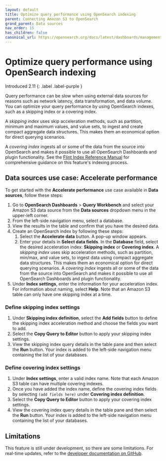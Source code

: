 ```yaml
---
layout: default
title: Optimize query performance using OpenSearch indexing
parent: Connecting Amazon S3 to OpenSearch
grand_parent: Data sources
nav_order: 15
has_children: false
canonical_url: https://opensearch.org/docs/latest/dashboards/management/accelerate-external-data/
---
```


# Optimize query performance using OpenSearch indexing
Introduced 2.11
{: .label .label-purple }


Query performance can be slow when using external data sources for reasons such as network latency, data transformation, and data volume. You can optimize your query performance by using OpenSearch indexes, such as a skipping index or a covering index. 

A _skipping index_ uses skip acceleration methods, such as partition, minimum and maximum values, and value sets, to ingest and create compact aggregate data structures. This makes them an economical option for direct querying scenarios. 

A _covering index_ ingests all or some of the data from the source into OpenSearch and makes it possible to use all OpenSearch Dashboards and plugin functionality. See the [Flint Index Reference Manual](https://github.com/opensearch-project/opensearch-spark/blob/main/docs/index.md) for comprehensive guidance on this feature's indexing process.

## Data sources use case: Accelerate performance

To get started with the **Accelerate performance** use case available in **Data sources**, follow these steps:

1. Go to **OpenSearch Dashboards** > **Query Workbench** and select your Amazon S3 data source from the **Data sources** dropdown menu in the upper-left corner.
2. From the left-side navigation menu, select a database.
3. View the results in the table and confirm that you have the desired data.
4. Create an OpenSearch index by following these steps:
    1. Select the **Accelerate data** button. A pop-up window appears. 
    2. Enter your details in **Select data fields**. In the **Database** field, select the desired acceleration index: **Skipping index** or **Covering index**. A _skipping index_ uses skip acceleration methods, such as partition, min/max, and value sets, to ingest data using compact aggregate data structures. This makes them an economical option for direct querying scenarios. A _covering index_ ingests all or some of the data from the source into OpenSearch and makes it possible to use all OpenSearch Dashboards and plugin functionality.
5. Under **Index settings**, enter the information for your acceleration index. For information about naming, select **Help**. Note that an Amazon S3 table can only have one skipping index at a time.

### Define skipping index settings

1. Under **Skipping index definition**, select the **Add fields** button to define the skipping index acceleration method and choose the fields you want to add.
2. Select the **Copy Query to Editor** button to apply your skipping index settings. 
3. View the skipping index query details in the table pane and then select the **Run** button. Your index is added to the left-side navigation menu containing the list of your databases.

### Define covering index settings

1. Under **Index settings**, enter a valid index name. Note that each Amazon S3 table can have multiple covering indexes.
2. Once you have added the index name, define the covering index fields by selecting `(add fields here)` under **Covering index definition**. 
3. Select the **Copy Query to Editor** button to apply your covering index settings.
4. View the covering index query details in the table pane and then select the **Run** button. Your index is added to the left-side navigation menu containing the list of your databases.

## Limitations

This feature is still under development, so there are some limitations. For real-time updates, refer to the [developer documentation on GitHub](https://github.com/opensearch-project/opensearch-spark/blob/main/docs/index.md#limitations).
